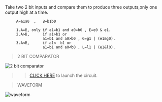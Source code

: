 Take two 2 bit inputs and compare them to produce three outputs,only one output high at a time.

         A=a1a0  ,   B=b1b0

         1.A=B, only if a1=b1 and a0=b0 , E=e0 & e1.
         2.A>B,      if a1>b1 or      
                     a1=b1 and a0>b0 , G=g1 | (e1&g0).
         3.A<B,      if a1<  b1 or
                     a1=b1 and a0<b0 , L=l1 | (e1&l0).



>2 BIT COMPARATOR

![2 bit comparator](https://user-images.githubusercontent.com/123290522/231825181-5cf96a24-f2b6-4208-a84c-13914466d2f2.jpeg)
>>[CLICK HERE](https://circuitverse.org/simulator/edit/2-bit-comparator-60e548cf-487b-49fc-839e-2aa87733ce24) to launch the circuit.


>WAVEFORM

![waveform](https://user-images.githubusercontent.com/123290522/231826245-3f01fe71-ddcd-41e3-9b3b-b765fe91dd03.png)
